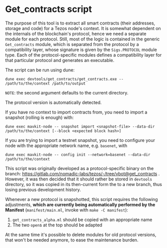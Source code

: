 Get_contracts script
====================

The purpose of this tool is to extract all smart contracts (their
addresses, storage and code) for a Tezos node's context. It is
somewhat dependent on the internals of the blockchain's protocol,
hence we need a separate module for each protocol. Still, most of the
logic is contained in the generic `Get_contracts` module, which is
separated from the protocol by a compatibility layer, whose signature
is given by the `Sigs.PROTOCOL` module type. Each of the protocol-specific
modules defines a compatibility layer for that particular protocol and
generates an executable.

The script can be run using dune:

```shell
dune exec devtools/get_contracts/get_contracts.exe -- /path/to/the/context /path/to/output
```

`NOTE`: the second argument defaults to the current directory.

The protocol version is automatically detected.

If you have no context to import contracts from, you need to import a snapshot
(rolling is enough) with:

```shell
dune exec mavkit-node -- snapshot import <snapshot-file> --data-dir /path/to/the/context [--block <expected block hash>]
```

If you are trying to import a testnet snapshot, you need to configure your node
with the appropriate network name, e.g. `basenet`, with

```shell
dune exec mavkit-node -- config init --network=basenet --data-dir /path/to/the/context
```

This script was originally developed as a protocol-specific binary on
the branch: <https://gitlab.com/nomadic-labs/tezos/-/tree/vbot@get_contracts> .
However, it was then decided that it should rather be stored in `devtools`
directory, so it was copied in its then-current form the to a new branch,
thus losing previous development history.

Whenever a new protocol is snapshotted, this script requires the
following adjustments, **which are currently being automatically performed by
the Manifest** (`manifest/main.ml`, invoke with `make -C manifest`):

  1. `get_contracts_alpha.ml` should be copied with an appropriate name
  2. The two `open`s at the top should be adapted

At the same time it's possible to delete modules for old protocol
versions, that won't be needed anymore, to ease the maintenance burden.
